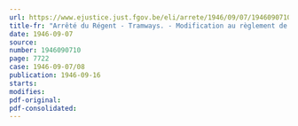 ```yaml
---
url: https://www.ejustice.just.fgov.be/eli/arrete/1946/09/07/1946090710/justel
title-fr: "Arrêté du Régent - Tramways. - Modification au règlement de police"
date: 1946-09-07
source:
number: 1946090710
page: 7722
case: 1946-09-07/08
publication: 1946-09-16
starts:
modifies:
pdf-original:
pdf-consolidated:
---
```


